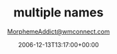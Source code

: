 ---
title: 'multiple names'
posts: 2
hash: 't608'
author: 'MorphemeAddict@wmconnect.com'
date: 2006-12-13T13:17:00+00:00
sources:
  - http://forums.tokipona.org/viewtopic.php%3Ft=608.html
---